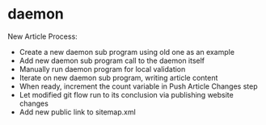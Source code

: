 # daemon

New Article Process:

* Create a new daemon sub program using old one as an example
* Add new daemon sub program call to the daemon itself
* Manually run daemon program for local validation
* Iterate on new daemon sub program, writing article content
* When ready, increment the count variable in Push Article Changes step
* Let modified git flow run to its conclusion via publishing website changes
* Add new public link to sitemap.xml
